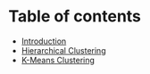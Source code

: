 # Table of contents

* [Introduction](README.md)
* [Hierarchical Clustering](hierarchical-clustering.md)
* [K-Means Clustering](k-means-clustering.md)

